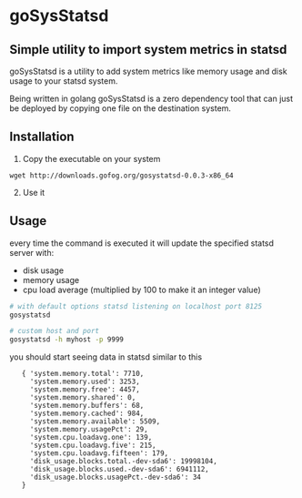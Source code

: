 # goSysStatsd

## Simple utility to import system metrics in statsd

goSysStatsd is a utility to add system metrics like memory usage and
disk usage to your statsd system.

Being written in golang goSysStatsd is a zero dependency tool that can
just be deployed by copying one file on the destination system.

## Installation

1. Copy the executable on your system
```
wget http://downloads.gofog.org/gosystatsd-0.0.3-x86_64
```
2. Use it


## Usage

every time the command is executed it will update the specified statsd
server with:

* disk usage
* memory usage
* cpu load average (multiplied by 100 to make it an integer value)

```sh
# with default options statsd listening on localhost port 8125
gosystatsd

# custom host and port
gosystatsd -h myhost -p 9999
```

you should start seeing data in statsd similar to this
```
   { 'system.memory.total': 7710,
     'system.memory.used': 3253,
     'system.memory.free': 4457,
     'system.memory.shared': 0,
     'system.memory.buffers': 68,
     'system.memory.cached': 984,
     'system.memory.available': 5509,
     'system.memory.usagePct': 29,
     'system.cpu.loadavg.one': 139,
     'system.cpu.loadavg.five': 215,
     'system.cpu.loadavg.fifteen': 179,
     'disk_usage.blocks.total.-dev-sda6': 19998104,
     'disk_usage.blocks.used.-dev-sda6': 6941112,
     'disk_usage.blocks.usagePct.-dev-sda6': 34
   }
```
